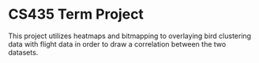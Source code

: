 # CS435 Term Project

This project utilizes heatmaps and bitmapping to overlaying bird clustering data with flight data in order to draw a correlation between the two datasets.
